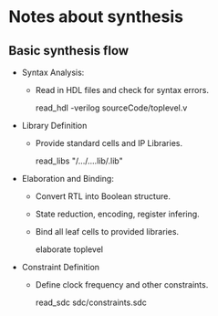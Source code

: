 # Notes about synthesis

## Basic synthesis flow

* Syntax Analysis:

    * Read in HDL files and check for syntax errors.
    
        read_hdl -verilog sourceCode/toplevel.v
    
* Library Definition

    * Provide standard cells and IP Libraries.

        read_libs "/.../....lib/.lib"

* Elaboration and Binding:

    * Convert RTL into Boolean structure.
    
    * State reduction, encoding, register infering.

    * Bind all leaf cells to provided libraries.

        elaborate toplevel

* Constraint Definition

    * Define clock frequency and other constraints.

        read_sdc sdc/constraints.sdc
        
 
